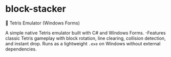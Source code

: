 # block-stacker
🧱 Tetris Emulator (Windows Forms)

A simple native Tetris emulator built with C# and Windows Forms. 
-Features classic Tetris gameplay with block rotation, line clearing, collision detection, and instant drop. Runs as a lightweight `.exe` on Windows without external dependencies. 

